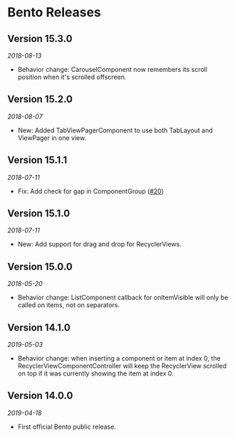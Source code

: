 # Bento Releases

## Version 15.3.0
_2018-08-13_
* Behavior change: CarouselComponent now remembers its scroll position when it's scrolled offscreen.

## Version 15.2.0
_2018-08-07_
* New: Added TabViewPagerComponent to use both TabLayout and ViewPager in one view.

## Version 15.1.1
_2018-07-11_
* Fix: Add check for gap in ComponentGroup ([#20](https://github.com/Yelp/bento/pull/20))

## Version 15.1.0
_2018-07-11_
* New: Add support for drag and drop for RecyclerViews.

## Version 15.0.0
_2018-05-20_
* Behavior change: ListComponent callback for onItemVisible will only be called on items, not on separators.

## Version 14.1.0 
_2019-05-03_

* Behavior change: when inserting a component or item at index 0, the RecyclerViewComponentController will keep the RecyclerView scrolled on top if it was currently showing the item at index 0.

## Version 14.0.0
_2019-04-18_

* First official Bento public release.
